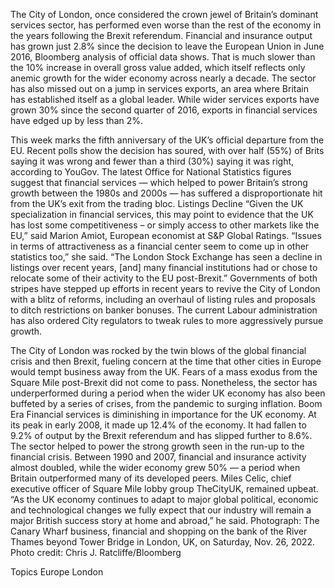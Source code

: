 The City of London, once considered the crown jewel of Britain’s dominant services sector, has performed even worse than the rest of the economy in the years following the Brexit referendum.
Financial and insurance output has grown just 2.8% since the decision to leave the European Union in June 2016, Bloomberg analysis of official data shows. That is much slower than the 10% increase in overall gross value added, which itself reflects only anemic growth for the wider economy across nearly a decade.
The sector has also missed out on a jump in services exports, an area where Britain has established itself as a global leader. While wider services exports have grown 30% since the second quarter of 2016, exports in financial services have edged up by less than 2%.

This week marks the fifth anniversary of the UK’s official departure from the EU. Recent polls show the decision has soured, with over half (55%) of Brits saying it was wrong and fewer than a third (30%) saying it was right, according to YouGov.
The latest Office for National Statistics figures suggest that financial services — which helped to power Britain’s strong growth between the 1980s and 2000s — has suffered a disproportionate hit from the UK’s exit from the trading bloc.
Listings Decline
“Given the UK specialization in financial services, this may point to evidence that the UK has lost some competitiveness – or simply access to other markets like the EU,” said Marion Amiot, European economist at S&P Global Ratings.
“Issues in terms of attractiveness as a financial center seem to come up in other statistics too,” she said. “The London Stock Exchange has seen a decline in listings over recent years, [and] many financial institutions had or chose to relocate some of their activity to the EU post-Brexit.”
Governments of both stripes have stepped up efforts in recent years to revive the City of London with a blitz of reforms, including an overhaul of listing rules and proposals to ditch restrictions on banker bonuses. The current Labour administration has also ordered City regulators to tweak rules to more aggressively pursue growth.

The City of London was rocked by the twin blows of the global financial crisis and then Brexit, fueling concern at the time that other cities in Europe would tempt business away from the UK. Fears of a mass exodus from the Square Mile post-Brexit did not come to pass. Nonetheless, the sector has underperformed during a period when the wider UK economy has also been buffeted by a series of crises, from the pandemic to surging inflation.
Boom Era
Financial services is diminishing in importance for the UK economy. At its peak in early 2008, it made up 12.4% of the economy. It had fallen to 9.2% of output by the Brexit referendum and has slipped further to 8.6%.
The sector helped to power the strong growth seen in the run-up to the financial crisis. Between 1990 and 2007, financial and insurance activity almost doubled, while the wider economy grew 50% — a period when Britain outperformed many of its developed peers.
Miles Celic, chief executive officer of Square Mile lobby group TheCityUK, remained upbeat. “As the UK economy continues to adapt to major global political, economic and technological changes we fully expect that our industry will remain a major British success story at home and abroad,” he said.
Photograph: The Canary Wharf business, financial and shopping on the bank of the River Thames beyond Tower Bridge in London, UK, on Saturday, Nov. 26, 2022. Photo credit: Chris J. Ratcliffe/Bloomberg

Topics
Europe
London

